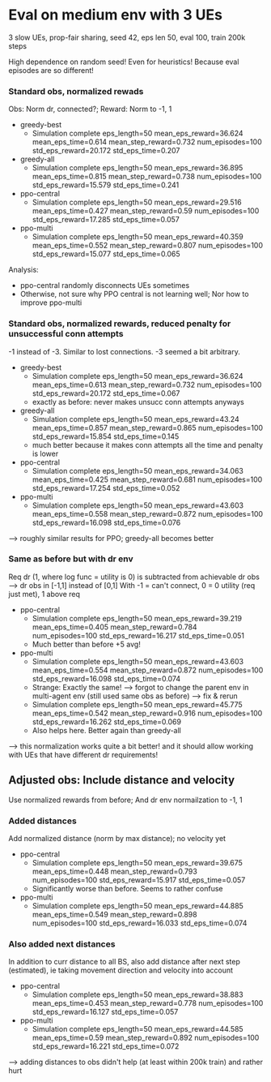 # Eval on medium env with 3 UEs

3 slow UEs, prop-fair sharing, seed 42, eps len 50, eval 100, train 200k steps

High dependence on random seed! Even for heuristics! Because eval episodes are so different!

### Standard obs, normalized rewads

Obs: Norm dr, connected?; Reward: Norm to -1, 1

* greedy-best
    * Simulation complete            eps_length=50 mean_eps_reward=36.624 mean_eps_time=0.614 mean_step_reward=0.732 num_episodes=100 std_eps_reward=20.172 std_eps_time=0.207
* greedy-all
    * Simulation complete            eps_length=50 mean_eps_reward=36.895 mean_eps_time=0.815 mean_step_reward=0.738 num_episodes=100 std_eps_reward=15.579 std_eps_time=0.241
* ppo-central
    * Simulation complete            eps_length=50 mean_eps_reward=29.516 mean_eps_time=0.427 mean_step_reward=0.59 num_episodes=100 std_eps_reward=17.285 std_eps_time=0.057
* ppo-multi
    * Simulation complete            eps_length=50 mean_eps_reward=40.359 mean_eps_time=0.552 mean_step_reward=0.807 num_episodes=100 std_eps_reward=15.077 std_eps_time=0.065

Analysis:
* ppo-central randomly disconnects UEs sometimes
* Otherwise, not sure why PPO central is not learning well; Nor how to improve ppo-multi

### Standard obs, normalized rewards, reduced penalty for unsuccessful conn attempts

-1 instead of -3. Similar to lost connections. -3 seemed a bit arbitrary.

* greedy-best
    * Simulation complete            eps_length=50 mean_eps_reward=36.624 mean_eps_time=0.613 mean_step_reward=0.732 num_episodes=100 std_eps_reward=20.172 std_eps_time=0.067
    * exactly as before: never makes unsucc conn attempts anyways
* greedy-all
    * Simulation complete            eps_length=50 mean_eps_reward=43.24 mean_eps_time=0.857 mean_step_reward=0.865 num_episodes=100 std_eps_reward=15.854 std_eps_time=0.145
    * much better because it makes conn attempts all the time and penalty is lower
* ppo-central
    * Simulation complete            eps_length=50 mean_eps_reward=34.063 mean_eps_time=0.425 mean_step_reward=0.681 num_episodes=100 std_eps_reward=17.254 std_eps_time=0.052
* ppo-multi
    * Simulation complete            eps_length=50 mean_eps_reward=43.603 mean_eps_time=0.558 mean_step_reward=0.872 num_episodes=100 std_eps_reward=16.098 std_eps_time=0.076

--> roughly similar results for PPO; greedy-all becomes better

### Same as before but with dr env

Req dr (1, where log func = utility is 0) is subtracted from achievable dr obs --> dr obs in [-1,1] instead of [0,1]
With -1 = can't connect, 0 = 0 utility (req just met), 1 above req

* ppo-central
    * Simulation complete            eps_length=50 mean_eps_reward=39.219 mean_eps_time=0.405 mean_step_reward=0.784 num_episodes=100 std_eps_reward=16.217 std_eps_time=0.051
    * Much better than before +5 avg!
* ppo-multi
    * Simulation complete            eps_length=50 mean_eps_reward=43.603 mean_eps_time=0.554 mean_step_reward=0.872 num_episodes=100 std_eps_reward=16.098 std_eps_time=0.074
    * Strange: Exactly the same! --> forgot to change the parent env in multi-agent env (still used same obs as before) --> fix & rerun
    * Simulation complete            eps_length=50 mean_eps_reward=45.775 mean_eps_time=0.542 mean_step_reward=0.916 num_episodes=100 std_eps_reward=16.262 std_eps_time=0.069
    * Also helps here. Better again than greedy-all
    
--> this normalization works quite a bit better! and it should allow working with UEs that have different dr requirements!
  
    
## Adjusted obs: Include distance and velocity

Use normalized rewards from before; And dr env normailzation to -1, 1

### Added distances

Add normalized distance (norm by max distance); no velocity yet

* ppo-central
    * Simulation complete            eps_length=50 mean_eps_reward=39.675 mean_eps_time=0.448 mean_step_reward=0.793 num_episodes=100 std_eps_reward=15.917 std_eps_time=0.057
    * Significantly worse than before. Seems to rather confuse
* ppo-multi
    * Simulation complete            eps_length=50 mean_eps_reward=44.885 mean_eps_time=0.549 mean_step_reward=0.898 num_episodes=100 std_eps_reward=16.033 std_eps_time=0.074

### Also added next distances

In addition to curr distance to all BS, also add distance after next step (estimated), ie taking movement direction and velocity into account

* ppo-central
    * Simulation complete            eps_length=50 mean_eps_reward=38.883 mean_eps_time=0.453 mean_step_reward=0.778 num_episodes=100 std_eps_reward=16.127 std_eps_time=0.057
* ppo-multi
    * Simulation complete            eps_length=50 mean_eps_reward=44.585 mean_eps_time=0.59 mean_step_reward=0.892 num_episodes=100 std_eps_reward=16.221 std_eps_time=0.072

--> adding distances to obs didn't help (at least within 200k train) and rather hurt

